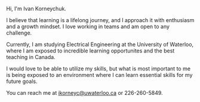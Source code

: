 Hi, I'm Ivan Korneychuk.

I believe that learning is a lifelong journey, and I approach it with enthusiasm and a growth mindset. I love working in teams and am open to any challenge.

Currently, I am studying Electrical Engineering at the University of Waterloo, where I am exposed to incredible learning opportunites and the best teaching in Canada.

I would love to be able to utilize my skills, but what is most important to me is being exposed to an environment where I can learn essential skills for my future goals.

You can reach me at ikorneyc@uwaterloo.ca or 226-260-5849.


<!---
IvanKorne/IvanKorne is a ✨ special ✨ repository because its `README.md` (this file) appears on your GitHub profile.
You can click the Preview link to take a look at your changes.
--->
